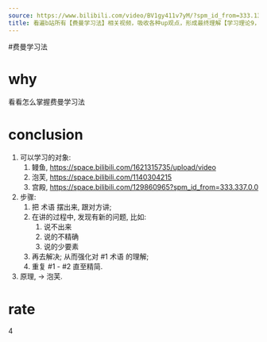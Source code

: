 ```yaml
---
source: https://www.bilibili.com/video/BV1gy411v7yM/?spm_id_from=333.1387.favlist.content.click&vd_source=549bde2564979641a5f0adbcfa529b0a
title: 看遍b站所有【费曼学习法】相关视频，吸收各种up观点，形成最终理解【学习理论9，吸收所有学习方法】【费曼学习法1】
---
```


#费曼学习法 
# why
看看怎么掌握费曼学习法

# conclusion
1. 可以学习的对象:
	1. 鳗鱼, https://space.bilibili.com/1621315735/upload/video
	2. 泡芙, https://space.bilibili.com/1140304215
	3. 宫殿, https://space.bilibili.com/129860965?spm_id_from=333.337.0.0
2. 步骤:
	1. 把 术语 摆出来, 跟对方讲;
	2. 在讲的过程中, 发现有新的问题, 比如:
		1. 说不出来
		2. 说的不精确
		3. 说的少要素
	3. 再去解决; 从而强化对 #1 术语 的理解;
	4. 重复 #1 - #2 直至精简.
3. 原理, -> 泡芙.

# rate
4